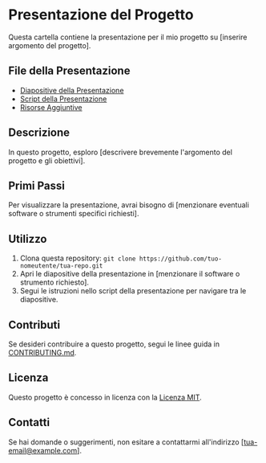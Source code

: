 # Presentazione del Progetto

Questa cartella contiene la presentazione per il mio progetto su [inserire argomento del progetto].

## File della Presentazione

- [Diapositive della Presentazione](link-alle-diapositive-della-presentazione)
- [Script della Presentazione](link-allo-script-della-presentazione)
- [Risorse Aggiuntive](link-alle-risorse-aggiuntive)

## Descrizione

In questo progetto, esploro [descrivere brevemente l'argomento del progetto e gli obiettivi].

## Primi Passi

Per visualizzare la presentazione, avrai bisogno di [menzionare eventuali software o strumenti specifici richiesti].

## Utilizzo

1. Clona questa repository: `git clone https://github.com/tuo-nomeutente/tua-repo.git`
2. Apri le diapositive della presentazione in [menzionare il software o strumento richiesto].
3. Segui le istruzioni nello script della presentazione per navigare tra le diapositive.

## Contributi

Se desideri contribuire a questo progetto, segui le linee guida in [CONTRIBUTING.md](link-alle-linee-guida-per-i-contributi).

## Licenza

Questo progetto è concesso in licenza con la [Licenza MIT](link-al-file-della-licenza).

## Contatti

Se hai domande o suggerimenti, non esitare a contattarmi all'indirizzo [tua-email@example.com].

